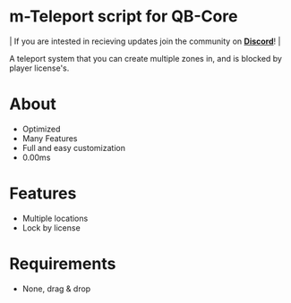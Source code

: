 # m-Teleport script for QB-Core

| If you are intested in recieving updates join the community on **[Discord](https://discord.gg/svmzYehU8R)**! |

A teleport system that you can create multiple zones in, and is blocked by player license's.

# About
- Optimized
- Many Features
- Full and easy customization
- 0.00ms

# Features
- Multiple locations
- Lock by license

# Requirements
- None, drag & drop
